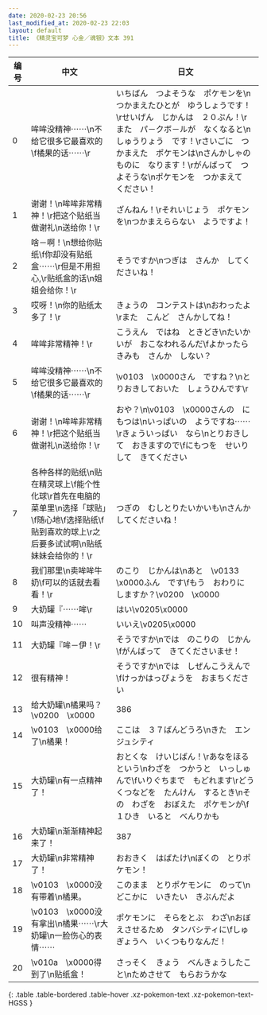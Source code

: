 ```yaml
---
date: 2020-02-23 20:56
last_modified_at: 2020-02-23 22:03
layout: default
title: 《精灵宝可梦 心金／魂银》文本 391
---
```

| 编号 | 中文 | 日文 |
| ---- | ---- | ---- |
| 0 | 哞哞没精神⋯⋯\n不给它很多它最喜欢的\f橘果的话⋯⋯\r | いちばん　つよそうな　ポケモンを\nつかまえたひとが　ゆうしょうです！\rせいげん　じかんは　２０ぷん！\rまた　パ－クボ－ルが　なくなると\nしゅうりょう　です！\rさいごに　つかまえた　ポケモンは\nさんかしゃの　ものに　なります！\rがんばって　つよそうな\nポケモンを　つかまえて　ください！ |
| 1 | 谢谢！\n哞哞非常精神！\r把这个贴纸当做谢礼\n送给你！\r | ざんねん！\rそれいじょう　ポケモンを\nつかまえららない　ようですよ！ |
| 2 | 啥－啊！\n想给你贴纸\f你却没有贴纸盒⋯⋯\r但是不用担心,\r贴纸盒的话\n姐姐会给你！\r | そうですか\nつぎは　さんか　してくださいね！ |
| 3 | 哎呀！\n你的贴纸太多了！\r | きょうの　コンテストは\nおわったよ\rまた　こんど　さんかしてね！ |
| 4 | 哞哞非常精神！\r | こうえん　ではね　ときどき\nたいかいが　おこなわれるんだ\fよかったら　きみも　さんか　しない？ |
| 5 | 哞哞没精神⋯⋯\n不给它很多它最喜欢的\f橘果的话⋯⋯\r | \v0103　\x0000さん　ですね？\nとりおきしておいた　しょうひんです\r |
| 6 | 谢谢！\n哞哞非常精神！\r把这个贴纸当做谢礼\n送给你！\r | おや？\n\v0103　\x0000さんの　にもつは\nいっぱいの　ようですね⋯⋯\rきょういっぱい　なら\nとりおきして　おきますので\fにもつを　せいりして　きてください |
| 7 | 各种各样的贴纸\n贴在精灵球上\f能个性化球\r首先在电脑的菜单里\n选择「球贴」\f随心地\f选择贴纸\f贴到喜欢的球上\r之后要多试试啊\n贴纸妹妹会给你的！\r | つぎの　むしとりたいかいも\nさんか　してくださいね！ |
| 8 | 我们那里\n卖哞哞牛奶\f可以的话就去看看！\r | のこり　じかんは\nあと　\v0133　\x0000ふん　です\fもう　おわりに　しますか？\v0200　\x0000 |
| 9 | 大奶罐『⋯⋯哞\r | はい\v0205\x0000 |
| 10 | 叫声没精神⋯⋯ | いいえ\v0205\x0000 |
| 11 | 大奶罐『哞－伊！\r | そうですか\nでは　のこりの　じかん\fがんばって　きてくださいませ！ |
| 12 | 很有精神！ | そうですか\nでは　しぜんこうえんで\fけっかはっぴょうを　おまちください |
| 13 | 给大奶罐\n橘果吗？\v0200　\x0000 | 386 |
| 14 | \v0103　\x0000给了\n橘果！ | ここは　３７ばんどうろ\nきた　エンジュシティ |
| 15 | 大奶罐\n有一点精神了！ | おとくな　けいじばん！\rあなをほる　という\nわざを　つかうと　いっしゅんで\fいりぐちまで　もどれます\rどうくつなどを　たんけん　するとき\nその　わざを　おぼえた　ポケモンが\f１ひき　いると　べんりかも |
| 16 | 大奶罐\n渐渐精神起来了！ | 387 |
| 17 | 大奶罐\n非常精神了！ | おおきく　はばたけ\nぼくの　とりポケモン！ |
| 18 | \v0103　\x0000没有带着\n橘果。 | このまま　とりポケモンに　のって\nどこかに　いきたい　きぶんだよ |
| 19 | \v0103　\x0000没有拿出\n橘果⋯⋯\r大奶罐\n一脸伤心的表情⋯⋯ | ポケモンに　そらをとぶ　わざ\nおぼえさせるため　タンバシティに\fしゅぎょうへ　いくつもりなんだ！ |
| 20 | \v010a　\x0000得到了\n贴纸盒！ | さっそく　きょう　べんきょうしたこと\nためさせて　もらおうかな |
{: .table .table-bordered .table-hover .xz-pokemon-text .xz-pokemon-text-HGSS }